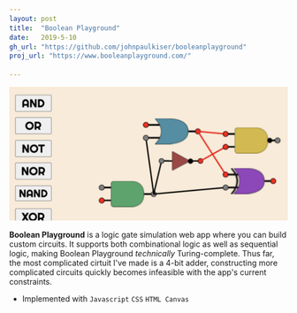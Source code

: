 ```yaml
---
layout: post
title:  "Boolean Playground"
date:   2019-5-10 
gh_url: "https://github.com/johnpaulkiser/booleanplayground"
proj_url: "https://www.booleanplayground.com/"

---
```


![Screenshot](./img/booleanplayground.png)

**Boolean Playground** is a logic gate simulation web app where you can build custom circuits. 
It supports both combinational logic as well as sequential logic, making Boolean Playground _technically_ Turing-complete.
Thus far, the most complicated cirtuit I've made is a 4-bit adder, constructing more complicated circuits quickly becomes infeasible with the app's current constraints.


- Implemented with `Javascript` `CSS` `HTML Canvas` 
 
